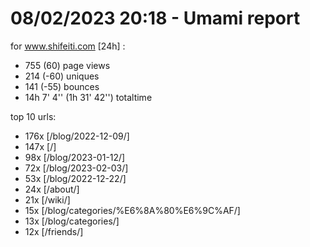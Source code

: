# 08/02/2023 20:18 - Umami report
for www.shifeiti.com [24h] :

 - 755 (60) page views
 - 214 (-60) uniques
 - 141 (-55) bounces
 - 14h 7' 4'' (1h 31' 42'') totaltime


top 10 urls:
 - 176x [/blog/2022-12-09/]
 - 147x [/]
 - 98x [/blog/2023-01-12/]
 - 72x [/blog/2023-02-03/]
 - 53x [/blog/2022-12-22/]
 - 24x [/about/]
 - 21x [/wiki/]
 - 15x [/blog/categories/%E6%8A%80%E6%9C%AF/]
 - 13x [/blog/categories/]
 - 12x [/friends/]


